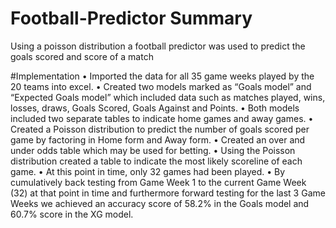 # Football-Predictor Summary
Using a poisson distribution a football predictor was used to predict the goals scored and score of a match

#Implementation
•	Imported the data for all 35 game weeks played by the 20 teams into excel.
•	Created two models marked as “Goals model” and “Expected Goals model” which included data such as matches played, wins, losses, draws, Goals Scored, Goals Against and Points.
•	Both models included two separate tables to indicate home games and away games.
•	Created a Poisson distribution to predict the number of goals scored per game by factoring in Home form and Away form.
•	Created an over and under odds table which may be used for betting.
•	Using the Poisson distribution created a table to indicate the most likely scoreline of each game.
•	At this point in time, only 32 games had been played.
•	By cumulatively back testing from Game Week 1 to the current Game Week (32) at that point in time and furthermore forward testing for the last 3 Game Weeks we achieved an accuracy score of 58.2% in the Goals model and 60.7% score in the XG model.
